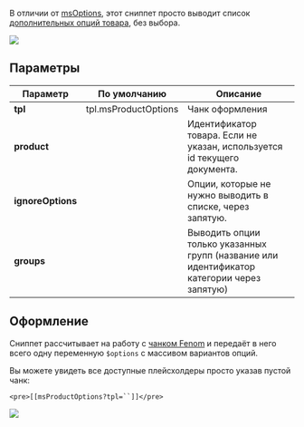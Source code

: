 В отличии от [msOptions][1], этот сниппет просто выводит список [дополнительных опций товара][2], без выбора.

[![](https://file.modx.pro/files/2/4/5/2452dfe5f33009776d55943b61ce3414s.jpg)](https://file.modx.pro/files/2/4/5/2452dfe5f33009776d55943b61ce3414.png)

## Параметры

Параметр            | По умолчанию  | Описание
--------------------|---------------|---------------------------------------------
**tpl**             | tpl.msProductOptions    | Чанк оформления
**product**         |               | Идентификатор товара. Если не указан, используется id текущего документа.
**ignoreOptions**   |               | Опции, которые не нужно выводить в списке, через запятую.
**groups**          |               | Выводить опции только указанных групп (название или идентификатор категории через запятую)

## Оформление
Сниппет рассчитывает на работу с [чанком Fenom][3] и передаёт в него всего одну переменную `$options` с массивом вариантов опций.

Вы можете увидеть все доступные плейсхолдеры просто указав пустой чанк:
```
<pre>[[msProductOptions?tpl=``]]</pre>
```

[![](https://file.modx.pro/files/d/b/c/dbc7a001d2c7fe6d565b054a5119099bs.jpg)](https://file.modx.pro/files/d/b/c/dbc7a001d2c7fe6d565b054a5119099b.png)


[1]: /ru/01_Компоненты/02_miniShop2/02_Сниппеты/07_msOptions.md
[2]: /ru/01_Компоненты/02_miniShop2/01_Интерфейс/04_Настройки.md
[3]: /ru/01_Компоненты/01_pdoTools/03_Парсер.md